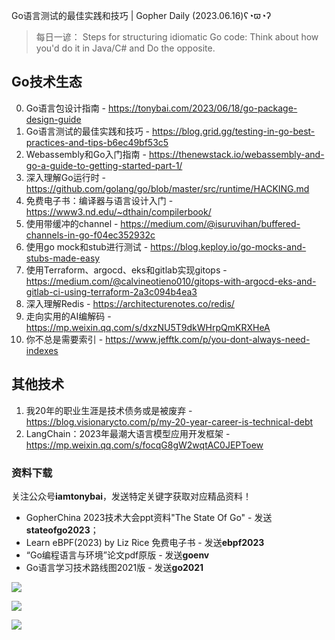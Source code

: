 Go语言测试的最佳实践和技巧 | Gopher Daily (2023.06.16)ʕ◔ϖ◔ʔ

>每日一谚： Steps for structuring idiomatic Go code: Think about how you'd do it in Java/C# and Do the opposite.  

## Go技术生态

0. Go语言包设计指南 - https://tonybai.com/2023/06/18/go-package-design-guide
1. Go语言测试的最佳实践和技巧 - https://blog.grid.gg/testing-in-go-best-practices-and-tips-b6ec49bf53c5
2. Webassembly和Go入门指南 - https://thenewstack.io/webassembly-and-go-a-guide-to-getting-started-part-1/
3. 深入理解Go运行时 - https://github.com/golang/go/blob/master/src/runtime/HACKING.md
4. 免费电子书：编译器与语言设计入门 - https://www3.nd.edu/~dthain/compilerbook/
5. 使用带缓冲的channel - https://medium.com/@isuruvihan/buffered-channels-in-go-f04ec352932c
6. 使用go mock和stub进行测试 - https://blog.keploy.io/go-mocks-and-stubs-made-easy
7. 使用Terraform、argocd、eks和gitlab实现gitops - https://medium.com/@calvineotieno010/gitops-with-argocd-eks-and-gitlab-ci-using-terraform-2a3c094b4ea3
8. 深入理解Redis - https://architecturenotes.co/redis/
9. 走向实用的AI编解码 - https://mp.weixin.qq.com/s/dxzNU5T9dkWHrpQmKRXHeA
10. 你不总是需要索引 - https://www.jefftk.com/p/you-dont-always-need-indexes

## 其他技术

1. 我20年的职业生涯是技术债务或是被废弃 - https://blog.visionarycto.com/p/my-20-year-career-is-technical-debt
2. LangChain：2023年最潮大语言模型应用开发框架 - https://mp.weixin.qq.com/s/focqG8gW2wqtAC0JEPToew

### 资料下载

关注公众号**iamtonybai**，发送特定关键字获取对应精品资料！

* GopherChina 2023技术大会ppt资料"The State Of Go" - 发送**stateofgo2023**；
* Learn eBPF(2023) by Liz Rice 免费电子书 - 发送**ebpf2023**
* “Go编程语言与环境”论文pdf原版 - 发送**goenv**
* Go语言学习技术路线图2021版 - 发送**go2021**

![](https://mmbiz.qpic.cn/mmbiz_png/cH6WzfQ94mb54jsFJZ3Knmz8obUsf3PBShthmdSw5E01TcYmUReGkj0BWpxHak1HlnlzHvLmKax53YSGr7aNlA/0?wx_fmt=png)

![](https://mmbiz.qpic.cn/mmbiz_png/cH6WzfQ94mZsOgPXTXZgWiaE03ib9r9WFJXC6xJCA5Y6VSesOZqlGxYfODibvR7UPGxiaM7SZZNQZkRtggPXEfBdwQ/0?wx_fmt=png)

![](https://mmbiz.qpic.cn/mmbiz_png/cH6WzfQ94mb54jsFJZ3Knmz8obUsf3PBrSoqeMvoWCticN2cpU64fJ0FYQdXJhP7ia7WRh8628uOAsQYeE2NibRRw/0?wx_fmt=png)

